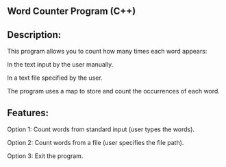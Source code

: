 ## Word Counter Program (C++)
## Description:
This program allows you to count how many times each word appears:

In the text input by the user manually.

In a text file specified by the user.

The program uses a map to store and count the occurrences of each word.

## Features:
Option 1: Count words from standard input (user types the words).

Option 2: Count words from a file (user specifies the file path).

Option 3: Exit the program.

